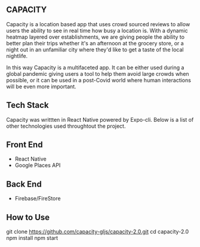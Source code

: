 ## CAPACITY

Capacity is a location based app that uses crowd sourced reviews to allow users the ability to see in real time how busy a location is. With a dynamic heatmap layered over establishments, we are giving people the ability to better plan their trips whether it's an afternoon at the grocery store, or a night out in an unfamiliar city where they'd like to get a taste of the local nightlife. 

In this way Capacity is a multifaceted app. It can be either used during a global pandemic giving users a tool to help them avoid large crowds when possible, or it can be used in a post-Covid world where human interactions will be even more important. 

## Tech Stack 

Capacity was writtten in React Native powered by Expo-cli. Below is a list of other technologies used throughtout the project. 

   ## Front End 
   - React Native
   - Google Places API 

   ## Back End 
   - Firebase/FireStore 


## How to Use 

git clone https://github.com/capacity-gljs/capacity-2.0.git
cd capacity-2.0 
npm install 
npm start 







